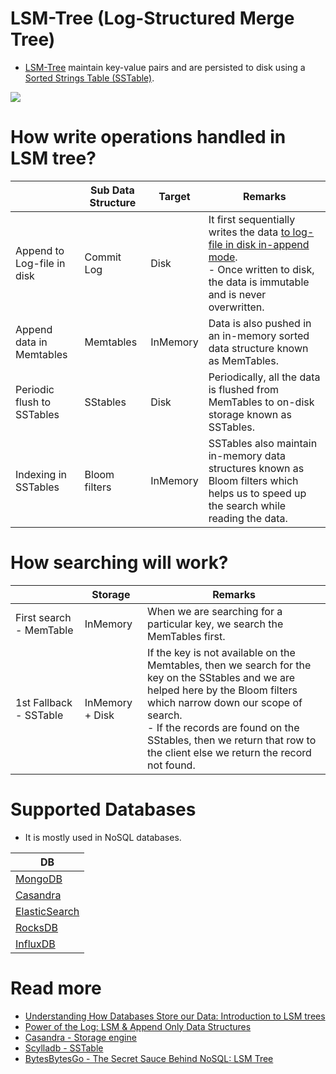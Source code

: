 # LSM-Tree (Log-Structured Merge Tree)
- [LSM-Tree](https://en.wikipedia.org/wiki/Log-structured_merge-tree) maintain key-value pairs and are persisted to disk using a [Sorted Strings Table (SSTable)](https://docs.datastax.com/en/archived/cassandra/3.0/cassandra/dml/dmlHowDataWritten.html).

![](https://www.scylladb.com/wp-content/uploads/sstable-diagram.png)

# How write operations handled in LSM tree?

|                            | Sub Data Structure | Target   | Remarks                                                                                                                                                                        |
|----------------------------|--------------------|----------|--------------------------------------------------------------------------------------------------------------------------------------------------------------------------------|
| Append to Log-file in disk | Commit Log         | Disk     | It first sequentially writes the data [to log-file in disk in-append mode](AppendOnlyProperty.md).<br/>- Once written to disk, the data is immutable and is never overwritten. |
| Append data in Memtables   | Memtables          | InMemory | Data is also pushed in an in-memory sorted data structure known as MemTables.                                                                                                  |
| Periodic flush to SSTables | SStables           | Disk     | Periodically, all the data is flushed from MemTables to on-disk storage known as SSTables.                                                                                     |
| Indexing in SSTables       | Bloom filters      | InMemory | SSTables also maintain in-memory data structures known as Bloom filters which helps us to speed up the search while reading the data.                                          |

# How searching will work?

|                         | Storage         | Remarks                                                                                                                                                                                                                                                                                                |
|-------------------------|-----------------|--------------------------------------------------------------------------------------------------------------------------------------------------------------------------------------------------------------------------------------------------------------------------------------------------------|
| First search - MemTable | InMemory        | When we are searching for a particular key, we search the MemTables first.                                                                                                                                                                                                                             |
| 1st Fallback - SSTable  | InMemory + Disk | If the key is not available on the Memtables, then we search for the key on the SStables and we are helped here by the Bloom filters which narrow down our scope of search.<br/>- If the records are found on the SStables, then we return that row to the client else we return the record not found. |

# Supported Databases
- It is mostly used in NoSQL databases.

| DB                                                            |
|---------------------------------------------------------------|
| [MongoDB](../10_Document-Databases/MongoDB/Readme.md)               |
| [Casandra](../11_WideColumn-Databases/ApacheCasandra.md) |
| [ElasticSearch](../9_Search-Databases/ElasticSearch/Readme.md)  |
| [RocksDB](../14_EmbededKeyValue-Databases/RocksDB.md)    |
| [InfluxDB](../12_TimeSeries-Databases/InfluxDB.md)       |

# Read more
- [Understanding How Databases Store our Data: Introduction to LSM trees](https://javascript.plainenglish.io/understanding-how-databases-store-our-data-introduction-to-lsm-trees-ec1c46096570)
- [Power of the Log: LSM & Append Only Data Structures](https://www.slideshare.net/ConfluentInc/power-of-the-loglsm-append-only-data-structures)
- [Casandra - Storage engine](https://docs.datastax.com/en/cassandra-oss/3.x/cassandra/dml/dmlManageOndisk.html)
- [Scylladb - SSTable](https://www.scylladb.com/glossary/sstable/)
- [BytesBytesGo - The Secret Sauce Behind NoSQL: LSM Tree](https://www.youtube.com/watch?v=I6jB0nM9SKU)